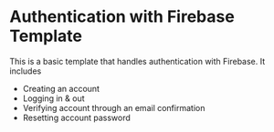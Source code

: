 # Authentication with Firebase Template

This is a basic template that handles authentication with Firebase. It includes
* Creating an account
* Logging in & out
* Verifying account through an email confirmation  
* Resetting account password
